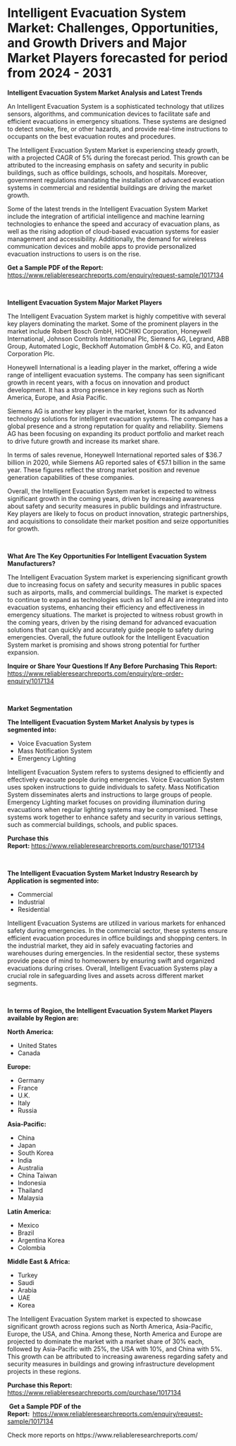 <p><h1>Intelligent Evacuation System Market: Challenges, Opportunities, and Growth Drivers and Major Market Players forecasted for period from 2024 - 2031</h1></p><p><strong>Intelligent Evacuation System Market Analysis and Latest Trends</strong></p>
<p><p>An Intelligent Evacuation System is a sophisticated technology that utilizes sensors, algorithms, and communication devices to facilitate safe and efficient evacuations in emergency situations. These systems are designed to detect smoke, fire, or other hazards, and provide real-time instructions to occupants on the best evacuation routes and procedures.</p><p>The Intelligent Evacuation System Market is experiencing steady growth, with a projected CAGR of 5% during the forecast period. This growth can be attributed to the increasing emphasis on safety and security in public buildings, such as office buildings, schools, and hospitals. Moreover, government regulations mandating the installation of advanced evacuation systems in commercial and residential buildings are driving the market growth.</p><p>Some of the latest trends in the Intelligent Evacuation System Market include the integration of artificial intelligence and machine learning technologies to enhance the speed and accuracy of evacuation plans, as well as the rising adoption of cloud-based evacuation systems for easier management and accessibility. Additionally, the demand for wireless communication devices and mobile apps to provide personalized evacuation instructions to users is on the rise.</p></p>
<p><strong>Get a Sample PDF of the Report:&nbsp;</strong> <a href="https://www.reliableresearchreports.com/enquiry/request-sample/1017134">https://www.reliableresearchreports.com/enquiry/request-sample/1017134</a></p>
<p>&nbsp;</p>
<p><strong>Intelligent Evacuation System Major Market Players</strong></p>
<p><p>The Intelligent Evacuation System market is highly competitive with several key players dominating the market. Some of the prominent players in the market include Robert Bosch GmbH, HOCHIKI Corporation, Honeywell International, Johnson Controls International Plc, Siemens AG, Legrand, ABB Group, Automated Logic, Beckhoff Automation GmbH & Co. KG, and Eaton Corporation Plc.</p><p>Honeywell International is a leading player in the market, offering a wide range of intelligent evacuation systems. The company has seen significant growth in recent years, with a focus on innovation and product development. It has a strong presence in key regions such as North America, Europe, and Asia Pacific.</p><p>Siemens AG is another key player in the market, known for its advanced technology solutions for intelligent evacuation systems. The company has a global presence and a strong reputation for quality and reliability. Siemens AG has been focusing on expanding its product portfolio and market reach to drive future growth and increase its market share.</p><p>In terms of sales revenue, Honeywell International reported sales of $36.7 billion in 2020, while Siemens AG reported sales of €57.1 billion in the same year. These figures reflect the strong market position and revenue generation capabilities of these companies.</p><p>Overall, the Intelligent Evacuation System market is expected to witness significant growth in the coming years, driven by increasing awareness about safety and security measures in public buildings and infrastructure. Key players are likely to focus on product innovation, strategic partnerships, and acquisitions to consolidate their market position and seize opportunities for growth.</p></p>
<p>&nbsp;</p>
<p><strong>What Are The Key Opportunities For Intelligent Evacuation System Manufacturers?</strong></p>
<p><p>The Intelligent Evacuation System market is experiencing significant growth due to increasing focus on safety and security measures in public spaces such as airports, malls, and commercial buildings. The market is expected to continue to expand as technologies such as IoT and AI are integrated into evacuation systems, enhancing their efficiency and effectiveness in emergency situations. The market is projected to witness robust growth in the coming years, driven by the rising demand for advanced evacuation solutions that can quickly and accurately guide people to safety during emergencies. Overall, the future outlook for the Intelligent Evacuation System market is promising and shows strong potential for further expansion.</p></p>
<p><strong>Inquire or Share Your Questions If Any Before Purchasing This Report:</strong> <a href="https://www.reliableresearchreports.com/enquiry/pre-order-enquiry/1017134">https://www.reliableresearchreports.com/enquiry/pre-order-enquiry/1017134</a></p>
<p>&nbsp;</p>
<p><strong>Market Segmentation</strong></p>
<p><strong>The Intelligent Evacuation System Market Analysis by types is segmented into:</strong></p>
<p><ul><li>Voice Evacuation System</li><li>Mass Notification System</li><li>Emergency Lighting</li></ul></p>
<p><p>Intelligent Evacuation System refers to systems designed to efficiently and effectively evacuate people during emergencies. Voice Evacuation System uses spoken instructions to guide individuals to safety. Mass Notification System disseminates alerts and instructions to large groups of people. Emergency Lighting market focuses on providing illumination during evacuations when regular lighting systems may be compromised. These systems work together to enhance safety and security in various settings, such as commercial buildings, schools, and public spaces.</p></p>
<p><strong>Purchase this Report:&nbsp;</strong><a href="https://www.reliableresearchreports.com/purchase/1017134">https://www.reliableresearchreports.com/purchase/1017134</a></p>
<p>&nbsp;</p>
<p><strong>The Intelligent Evacuation System Market Industry Research by Application is segmented into:</strong></p>
<p><ul><li>Commercial</li><li>Industrial</li><li>Residential</li></ul></p>
<p><p>Intelligent Evacuation Systems are utilized in various markets for enhanced safety during emergencies. In the commercial sector, these systems ensure efficient evacuation procedures in office buildings and shopping centers. In the industrial market, they aid in safely evacuating factories and warehouses during emergencies. In the residential sector, these systems provide peace of mind to homeowners by ensuring swift and organized evacuations during crises. Overall, Intelligent Evacuation Systems play a crucial role in safeguarding lives and assets across different market segments.</p></p>
<p>&nbsp;</p>
<p><strong>In terms of Region, the Intelligent Evacuation System Market Players available by Region are:</strong></p>
<p>
    <p> <strong> North America: </strong>
        <ul>
            <li>United States</li>
            <li>Canada</li>
        </ul>
        </p> 
    <p> <strong> Europe: </strong>
        <ul>
            <li>Germany</li>
            <li>France</li>
            <li>U.K.</li>
            <li>Italy</li>
            <li>Russia</li>
        </ul>
        </p> 
    <p> <strong> Asia-Pacific: </strong>
        <ul>
            <li>China</li>
            <li>Japan</li>
            <li>South Korea</li>
            <li>India</li>
            <li>Australia</li>
            <li>China Taiwan</li>
            <li>Indonesia</li>
            <li>Thailand</li>
            <li>Malaysia</li>
        </ul>
        </p> 
    <p> <strong> Latin America: </strong>
        <ul>
            <li>Mexico</li>
            <li>Brazil</li>
            <li>Argentina Korea</li>
            <li>Colombia</li>
        </ul>
        </p> 
    <p> <strong> Middle East & Africa: </strong>
        <ul>
            <li>Turkey</li>
            <li>Saudi</li>
            <li>Arabia</li>
            <li>UAE</li>
            <li>Korea</li>
        </ul>
    </p>
    </p>
<p><p>The Intelligent Evacuation System market is expected to showcase significant growth across regions such as North America, Asia-Pacific, Europe, the USA, and China. Among these, North America and Europe are projected to dominate the market with a market share of 30% each, followed by Asia-Pacific with 25%, the USA with 10%, and China with 5%. This growth can be attributed to increasing awareness regarding safety and security measures in buildings and growing infrastructure development projects in these regions.</p></p>
<p><strong>Purchase this Report: </strong><a href="https://www.reliableresearchreports.com/purchase/1017134">https://www.reliableresearchreports.com/purchase/1017134</a></p>
<p>&nbsp;<strong>Get a Sample PDF of the Report:&nbsp;&nbsp;</strong><a href="https://www.reliableresearchreports.com/enquiry/request-sample/1017134">https://www.reliableresearchreports.com/enquiry/request-sample/1017134</a></p>
<p><strong></strong></p>
<p>Check more reports on https://www.reliableresearchreports.com/</p>